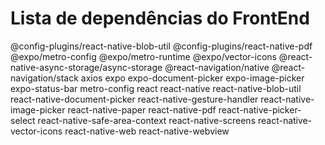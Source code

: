 # Lista de dependências do FrontEnd

    
@config-plugins/react-native-blob-util @config-plugins/react-native-pdf @expo/metro-config @expo/metro-runtime @expo/vector-icons @react-native-async-storage/async-storage @react-navigation/native @react-navigation/stack axios expo expo-document-picker   expo-image-picker expo-status-bar metro-config react react-native react-native-blob-util react-native-document-picker react-native-gesture-handler react-native-image-picker react-native-paper react-native-pdf react-native-picker-select react-native-safe-area-context react-native-screens react-native-vector-icons react-native-web react-native-webview
